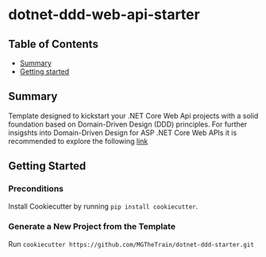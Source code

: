 # dotnet-ddd-web-api-starter

## Table of Contents

+ [Summary](#summary)
+ [Getting started](#getting-started)

## Summary

Template designed to kickstart your .NET Core Web Api projects with a solid foundation based on Domain-Driven Design (DDD) principles. For further insigshts into Domain-Driven Design for ASP .NET Core Web APIs it is recommended to explore the following [link](https://learn.microsoft.com/en-us/dotnet/architecture/microservices/microservice-ddd-cqrs-patterns/ddd-oriented-microservice)

## Getting Started

### Preconditions

Install Cookiecutter by running `pip install cookiecutter`.

### Generate a New Project from the Template

Run `cookiecutter https://github.com/MGTheTrain/dotnet-ddd-starter.git`
